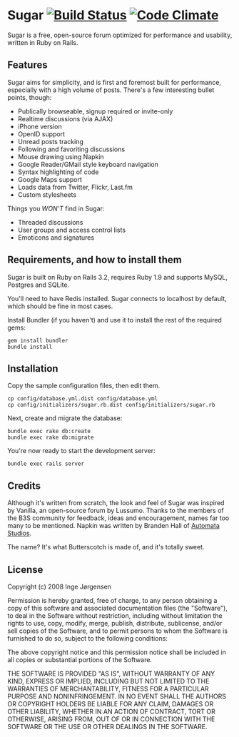# Sugar [![Build Status](https://travis-ci.org/elektronaut/sugar.png)](https://travis-ci.org/elektronaut/sugar) [![Code Climate](https://codeclimate.com/github/elektronaut/sugar.png)](https://codeclimate.com/github/elektronaut/sugar)

Sugar is a free, open-source forum optimized for performance and usability, written in Ruby on Rails.


## Features

Sugar aims for simplicity, and is first and foremost built for performance, especially with a high volume of posts. There's a few interesting bullet points, though:

* Publically browseable, signup required or invite-only
* Realtime discussions (via AJAX)
* iPhone version
* OpenID support
* Unread posts tracking
* Following and favoriting discussions
* Mouse drawing using Napkin
* Google Reader/GMail style keyboard navigation
* Syntax highlighting of code
* Google Maps support
* Loads data from Twitter, Flickr, Last.fm
* Custom stylesheets

Things you *WON'T* find in Sugar:

* Threaded discussions
* User groups and access control lists
* Emoticons and signatures


## Requirements, and how to install them

Sugar is built on Ruby on Rails 3.2, requires Ruby 1.9 and supports MySQL, Postgres and SQLite.

You'll need to have Redis installed. Sugar connects to localhost by default, which should be fine in most cases.

Install Bundler (if you haven't) and use it to install the rest of the required gems:

```
gem install bundler
bundle install
```

## Installation

Copy the sample configuration files, then edit them.

```
cp config/database.yml.dist config/database.yml
cp config/initializers/sugar.rb.dist config/initializers/sugar.rb
```

Next, create and migrate the database:

```
bundle exec rake db:create
bundle exec rake db:migrate
```

You're now ready to start the development server:

```
bundle exec rails server
```


## Credits

Although it's written from scratch, the look and feel of Sugar was inspired by Vanilla, an open-source forum by Lussumo. Thanks to the members of the B3S community for feedback, ideas and encouragement, names far too many to be mentioned. Napkin was written by Branden Hall of [Automata Studios](http://automatastudios.com/).

The name? It's what Butterscotch is made of, and it's totally sweet.


## License

Copyright (c) 2008 Inge Jørgensen

Permission is hereby granted, free of charge, to any person obtaining a copy
of this software and associated documentation files (the "Software"), to deal
in the Software without restriction, including without limitation the rights
to use, copy, modify, merge, publish, distribute, sublicense, and/or sell
copies of the Software, and to permit persons to whom the Software is
furnished to do so, subject to the following conditions:

The above copyright notice and this permission notice shall be included in
all copies or substantial portions of the Software.

THE SOFTWARE IS PROVIDED "AS IS", WITHOUT WARRANTY OF ANY KIND, EXPRESS OR
IMPLIED, INCLUDING BUT NOT LIMITED TO THE WARRANTIES OF MERCHANTABILITY,
FITNESS FOR A PARTICULAR PURPOSE AND NONINFRINGEMENT. IN NO EVENT SHALL THE
AUTHORS OR COPYRIGHT HOLDERS BE LIABLE FOR ANY CLAIM, DAMAGES OR OTHER
LIABILITY, WHETHER IN AN ACTION OF CONTRACT, TORT OR OTHERWISE, ARISING FROM,
OUT OF OR IN CONNECTION WITH THE SOFTWARE OR THE USE OR OTHER DEALINGS IN
THE SOFTWARE.
